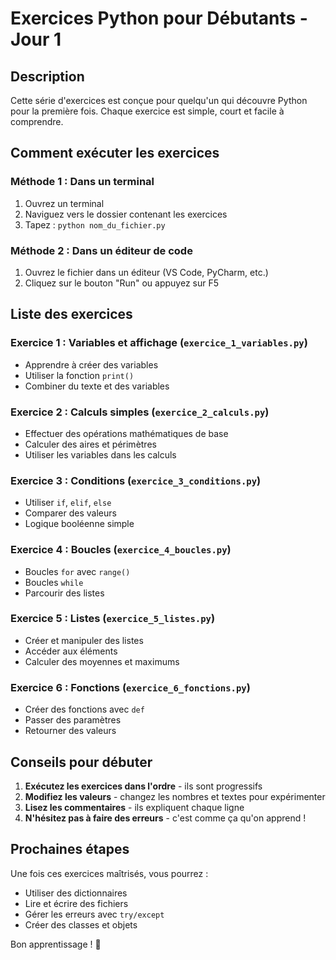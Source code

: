 # Exercices Python pour Débutants - Jour 1

## Description

Cette série d'exercices est conçue pour quelqu'un qui découvre Python pour la première fois. Chaque exercice est simple, court et facile à comprendre.

## Comment exécuter les exercices

### Méthode 1 : Dans un terminal

1. Ouvrez un terminal
2. Naviguez vers le dossier contenant les exercices
3. Tapez : `python nom_du_fichier.py`

### Méthode 2 : Dans un éditeur de code

1. Ouvrez le fichier dans un éditeur (VS Code, PyCharm, etc.)
2. Cliquez sur le bouton "Run" ou appuyez sur F5

## Liste des exercices

### Exercice 1 : Variables et affichage (`exercice_1_variables.py`)

- Apprendre à créer des variables
- Utiliser la fonction `print()`
- Combiner du texte et des variables

### Exercice 2 : Calculs simples (`exercice_2_calculs.py`)

- Effectuer des opérations mathématiques de base
- Calculer des aires et périmètres
- Utiliser les variables dans les calculs

### Exercice 3 : Conditions (`exercice_3_conditions.py`)

- Utiliser `if`, `elif`, `else`
- Comparer des valeurs
- Logique booléenne simple

### Exercice 4 : Boucles (`exercice_4_boucles.py`)

- Boucles `for` avec `range()`
- Boucles `while`
- Parcourir des listes

### Exercice 5 : Listes (`exercice_5_listes.py`)

- Créer et manipuler des listes
- Accéder aux éléments
- Calculer des moyennes et maximums

### Exercice 6 : Fonctions (`exercice_6_fonctions.py`)

- Créer des fonctions avec `def`
- Passer des paramètres
- Retourner des valeurs

## Conseils pour débuter

1. **Exécutez les exercices dans l'ordre** - ils sont progressifs
2. **Modifiez les valeurs** - changez les nombres et textes pour expérimenter
3. **Lisez les commentaires** - ils expliquent chaque ligne
4. **N'hésitez pas à faire des erreurs** - c'est comme ça qu'on apprend !

## Prochaines étapes

Une fois ces exercices maîtrisés, vous pourrez :

- Utiliser des dictionnaires
- Lire et écrire des fichiers
- Gérer les erreurs avec `try/except`
- Créer des classes et objets

Bon apprentissage ! 🐍
